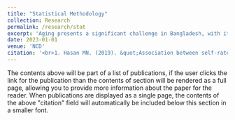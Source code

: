 ```yaml
---
title: "Statistical Methodology"
collection: Research
permalink: /research/stat
excerpt: 'Aging presents a significant challenge in Bangladesh, with its impact progressively intensifying and leading to a range of serious consequences. Older adults often face new and complex health issues, with many suffering from chronic conditions. Research was conducted to assess the health status, depression, and daily functioning of elderly individuals in the Sylhet region of Bangladesh (1). Additionally, a major contemporary health issue is the rising prevalence of chronic diseases among young adults. This study aimed to identify risk factors for chronic disease and determine the prevalence of such conditions in individuals aged 18 to 39 (2).'
date: 2023-01-01
venue: 'NCD'
citation: '<br>1. Hasan MN. (2019). &quot;Association between self-rated health status and chronic diseases among the elderly in the Sylhet city of Bangladesh.&quot; <i>Asian J Med Biol Res</i>. https://doi.org/10.3329/ajmbr.v5i3.43588. <br> 2. Hasan MN. (2023). &quot;Prevalence and Risk Factors Associated with Chronic Diseases Among Young Adult in Bangladesh.&quot; <i>Journal of Scientific Research</i>. https://doi.org/10.3329/jsr.v15i1.60328.'
---
```


The contents above will be part of a list of publications, if the user clicks the link for the publication than the contents of section will be rendered as a full page, allowing you to provide more information about the paper for the reader. When publications are displayed as a single page, the contents of the above "citation" field will automatically be included below this section in a smaller font.
